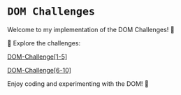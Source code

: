 # `DOM Challenges`

Welcome to my implementation of the DOM Challenges! 🚀

📌 Explore the challenges:

[DOM-Challenge[1-5]](./DOM-challenge[1-5]/README.md)

[DOM-Challenge[6-10]](./DOM-Challenges[6-10]/README.md)

Enjoy coding and experimenting with the DOM! 🎯
